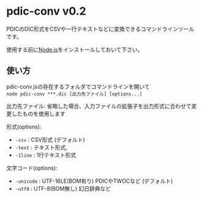 # pdic-conv v0.2

PDICのDIC形式をCSVや一行テキストなどに変換できるコマンドラインツールです。

使用する前に[Node.js](https://nodejs.org/ja/)をインストールしておいて下さい。

## 使い方
pdic-conv.jsの存在するフォルダでコマンドラインを開いて  
`node pdic-conv ***.dic [出力先ファイル] [options...]`

出力先ファイル: 省略した場合、入力ファイルの拡張子を出力形式に合わせて変更したものを使用します

形式(options):
* `-csv` : CSV形式 (デフォルト)
* `-text` : テキスト形式,
* `-1line` : 1行テキスト形式

文字コード(options):
* `-unicode` : UTF-16LE(BOM有り) PDICやTWOCなど (デフォルト)
* `-utf8` : UTF-8(BOM無し) 幻日辞典など
